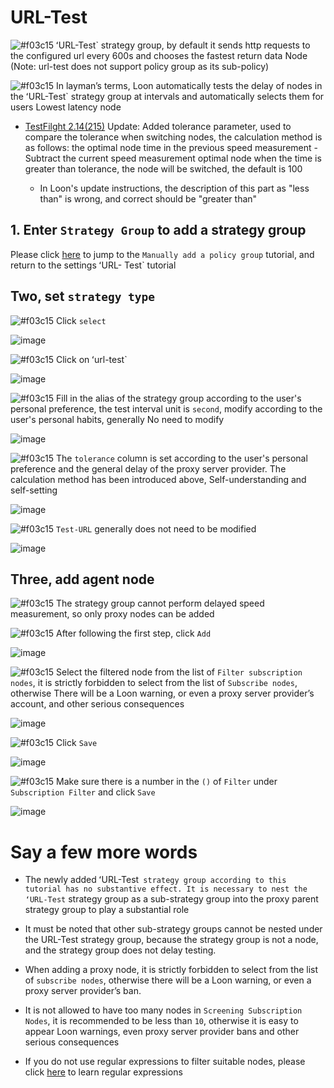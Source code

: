 # URL-Test

![#f03c15](https://placehold.it/15/f03c15/000000?text=+) ʻURL-Test` strategy group, by default it sends http requests to the configured url every 600s and chooses the fastest return data Node (Note: url-test does not support policy group as its sub-policy)

![#f03c15](https://placehold.it/15/f03c15/000000?text=+) In layman’s terms, Loon automatically tests the delay of nodes in the ʻURL-Test` strategy group at intervals and automatically selects them for users Lowest latency node

- [TestFilght 2.14(215)](https://t.me/LoonNews/287) Update: Added tolerance parameter, used to compare the tolerance when switching nodes, the calculation method is as follows: the optimal node time in the previous speed measurement -Subtract the current speed measurement optimal node when the time is greater than tolerance, the node will be switched, the default is 100

  - In Loon's update instructions, the description of this part as "less than" is wrong, and correct should be "greater than"

## 1. Enter `Strategy Group` to add a strategy group

Please click [here](https://github.com/chiupam/tutorial/blob/master/Loon/Plus/New_Proxy_Group_EN.md) to jump to the `Manually add a policy group` tutorial, and return to the settings ʻURL- Test` tutorial

## Two, set `strategy type`

![#f03c15](https://placehold.it/15/f03c15/000000?text=+) Click `select`

![image](https://raw.githubusercontent.com/TiyNa/LoonManualimg/main/Plus/URL-Test_1.jpg)

![#f03c15](https://placehold.it/15/f03c15/000000?text=+) Click on ʻurl-test`

![image](https://raw.githubusercontent.com/TiyNa/LoonManualimg/main/Plus/URL-Test_2.jpg)

![#f03c15](https://placehold.it/15/f03c15/000000?text=+) Fill in the alias of the strategy group according to the user's personal preference, the test interval unit is `second`, modify according to the user's personal habits, generally No need to modify

![image](https://raw.githubusercontent.com/TiyNa/LoonManualimg/main/Plus/URL-Test_3.jpg)

![#f03c15](https://placehold.it/15/f03c15/000000?text=+) The `tolerance` column is set according to the user's personal preference and the general delay of the proxy server provider. The calculation method has been introduced above, Self-understanding and self-setting

![image](https://raw.githubusercontent.com/TiyNa/LoonManualimg/main/Plus/URL-Test_9.jpg)

![#f03c15](https://placehold.it/15/f03c15/000000?text=+) `Test-URL` generally does not need to be modified

![image](https://raw.githubusercontent.com/TiyNa/LoonManualimg/main/Plus/URL-Test_4.jpg)

## Three, add agent node

![#f03c15](https://placehold.it/15/f03c15/000000?text=+) The strategy group cannot perform delayed speed measurement, so only proxy nodes can be added

![#f03c15](https://placehold.it/15/f03c15/000000?text=+) After following the first step, click `Add`

![image](https://raw.githubusercontent.com/TiyNa/LoonManualimg/main/Plus/URL-Test_5.jpg)

![#f03c15](https://placehold.it/15/f03c15/000000?text=+) Select the filtered node from the list of `Filter subscription nodes`, it is strictly forbidden to select from the list of `Subscribe nodes`, otherwise There will be a Loon warning, or even a proxy server provider’s account, and other serious consequences

![image](https://raw.githubusercontent.com/TiyNa/LoonManualimg/main/Plus/URL-Test_6.jpg)

![#f03c15](https://placehold.it/15/f03c15/000000?text=+) Click `Save`

![image](https://raw.githubusercontent.com/TiyNa/LoonManualimg/main/Plus/URL-Test_7.jpg)

![#f03c15](https://placehold.it/15/f03c15/000000?text=+) Make sure there is a number in the `()` of `Filter` under `Subscription Filter` and click `Save`

![image](https://raw.githubusercontent.com/TiyNa/LoonManualimg/main/Plus/URL-Test_8.jpg)

# Say a few more words

- The newly added ʻURL-Test` strategy group according to this tutorial has no substantive effect. It is necessary to nest the ʻURL-Test` strategy group as a sub-strategy group into the proxy parent strategy group to play a substantial role

- It must be noted that other sub-strategy groups cannot be nested under the URL-Test strategy group, because the strategy group is not a node, and the strategy group does not delay testing.

- When adding a proxy node, it is strictly forbidden to select from the list of `subscribe nodes`, otherwise there will be a Loon warning, or even a proxy server provider’s ban.

- It is not allowed to have too many nodes in `Screening Subscription Nodes`, it is recommended to be less than `10`, otherwise it is easy to appear Loon warnings, even proxy server provider bans and other serious consequences

- If you do not use regular expressions to filter suitable nodes, please click [here](https://github.com/chiupam/tutorial/blob/master/Loon/Plus/Regex_EN.md) to learn regular expressions